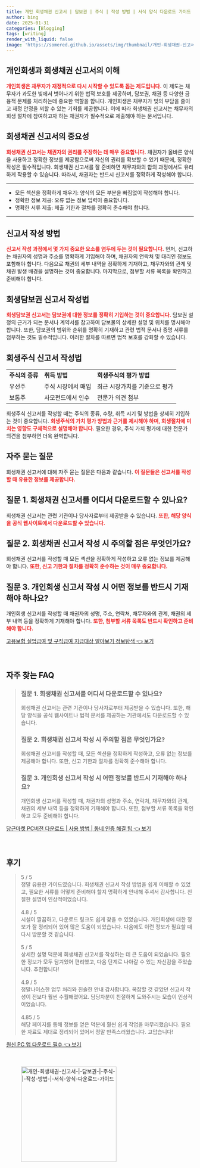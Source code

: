 ```yaml
---
title: 개인 회생채권 신고서 | 담보권 | 주식 | 작성 방법 | 서식 양식 다운로드 가이드
author: bing
date: 2025-01-31
categories: [Blogging]
tags: [writing]
render_with_liquid: false
image: 'https://somered.github.io/assets/img/thumbnail/개인-회생채권-신고서-|-담보권-|-주식-|-작성-방법-|-서식-양식-다운로드-가이드.webp'
---
```



<h2 id='개인회생과 회생채권 신고서의 이해'>개인회생과 회생채권 신고서의 이해</h2>

<p><b><span style="color: #ee2323;">개인회생은 채무자가 재정적으로 다시 시작할 수 있도록 돕는 제도입니다.</span></b> 이 제도는 채무자가 과도한 빚에서 벗어나기 위한 법적 보호를 제공하며, 담보권, 채권 등 다양한 금융적 문제를 처리하는데 중요한 역할을 합니다. 개인회생은 채무자가 빚의 부담을 줄이고 재정 안정을 꾀할 수 있는 기회를 제공합니다. 이에 따라 회생채권 신고서는 채무자의 회생 절차에 참여하고자 하는 채권자가 필수적으로 제출해야 하는 문서입니다.</p>

<h2 id='회생채권 신고서의 중요성'>회생채권 신고서의 중요성</h2>

<p><b><span style="color: #ee2323;">회생채권 신고서는 채권자의 권리를 주장하는 데 매우 중요합니다.</span></b> 채권자가 올바른 양식을 사용하고 정확한 정보를 제공함으로써 자신의 권리를 확보할 수 있기 때문에, 정확한 작성은 필수적입니다. 회생채권 신고서를 잘 준비하면 채무자와의 합의 과정에서도 유리하게 작용할 수 있습니다. 따라서, 채권자는 반드시 신고서를 정확하게 작성해야 합니다.</p>

<hr />

<ul>
    <li>모든 섹션을 정확하게 채우기: 양식의 모든 부분을 빠짐없이 작성해야 합니다.</li>
    <li>정확한 정보 제공: 오류 없는 정보 입력이 중요합니다.</li>
    <li>명확한 서류 제출: 제출 기한과 절차를 정확히 준수해야 합니다.</li>
</ul>

<hr />

<h2 id='신고서 작성 방법'>신고서 작성 방법</h2>

<p><b><span style="color: #ee2323;">신고서 작성 과정에서 몇 가지 중요한 요소를 염두에 두는 것이 필요합니다.</span></b> 먼저, 신고하는 채권자의 성명과 주소를 명확하게 기입해야 하며, 채권자의 연락처 및 대리인 정보도 포함해야 합니다. 다음으로 채권의 세부 내역을 정확하게 기재하고, 채무자와의 관계 및 채권 발생 배경을 설명하는 것이 중요합니다. 마지막으로, 첨부할 서류 목록을 확인하고 준비해야 합니다.</p>

<h2 id='회생담보권 신고서 작성법'>회생담보권 신고서 작성법</h2>

<p><b><span style="color: #ee2323;">회생담보권 신고서는 담보권에 대한 정보를 정확히 기입하는 것이 중요합니다.</span></b> 담보권 설정의 근거가 되는 문서나 계약서를 참고하여 담보물의 상세한 설명 및 위치를 명시해야 합니다. 또한, 담보권의 범위와 순위를 명확히 기재하고 관련 법적 문서나 증명 서류를 첨부하는 것도 필수적입니다. 이러한 절차를 따르면 법적 보호를 강화할 수 있습니다.</p>

<h2 id='회생주식 신고서 작성법'>회생주식 신고서 작성법</h2>

<table>
    <tr>
        <td><b>주식의 종류</b></td>
        <td><b>취득 방법</b></td>
        <td><b>회생주식의 평가 방법</b></td>
    </tr>
    <tr>
        <td>우선주</td>
        <td>주식 시장에서 매입</td>
        <td>최근 시장가치를 기준으로 평가</td>
    </tr>
    <tr>
        <td>보통주</td>
        <td>사모펀드에서 인수</td>
        <td>전문가 의견 첨부</td>
    </tr>
</table>

<p>회생주식 신고서를 작성할 때는 주식의 종류, 수량, 취득 시기 및 방법을 상세히 기입하는 것이 중요합니다. <b><span style="color: #ee2323;">회생주식의 가치 평가 방법과 근거를 제시해야 하며, 회생절차에 미치는 영향도 구체적으로 설명해야 합니다.</span></b> 필요한 경우, 주식 가치 평가에 대한 전문가 의견을 첨부하면 더욱 완벽합니다.</p>

<h2 id='FAQ'>자주 묻는 질문</h2>

<p>회생채권 신고서에 대해 자주 묻는 질문은 다음과 같습니다. <b><span style="color: #ee2323;">이 질문들은 신고서를 작성할 때 유용한 정보를 제공합니다.</span></b></p>

<h2 id='질문 1. 신고서 다운로드'>질문 1. 회생채권 신고서를 어디서 다운로드할 수 있나요?</h2>

<p>회생채권 신고서는 관련 기관이나 당사자로부터 제공받을 수 있습니다. <b><span style="color: #ee2323;">또한, 해당 양식을 공식 웹사이트에서 다운로드할 수 있습니다.</span></b></p>

<h2 id='질문 2. 신고서 주의사항'>질문 2. 회생채권 신고서 작성 시 주의할 점은 무엇인가요?</h2>

<p>회생채권 신고서를 작성할 때 모든 섹션을 정확하게 작성하고 오류 없는 정보를 제공해야 합니다. <b><span style="color: #ee2323;">또한, 신고 기한과 절차를 정확히 준수하는 것이 매우 중요합니다.</span></b></p>

<h2 id='질문 3. 필수정보'>질문 3. 개인회생 신고서 작성 시 어떤 정보를 반드시 기재해야 하나요?</h2>

<p>개인회생 신고서를 작성할 때 채권자의 성명, 주소, 연락처, 채무자와의 관계, 채권의 세부 내역 등을 정확하게 기재해야 합니다. <b><span style="color: #ee2323;">또한, 첨부할 서류 목록도 반드시 확인하고 준비해야 합니다.</span></b></p>


<p><a class="click-button" title="고용보험 실업급여 및 구직급여 지급대상 알아보기 정보탐색" href="https://somered.github.io/posts/%EA%B3%A0%EC%9A%A9%EB%B3%B4%ED%97%98-%EC%8B%A4%EC%97%85%EA%B8%89%EC%97%AC-%EB%B0%8F-%EA%B5%AC%EC%A7%81%EA%B8%89%EC%97%AC-%EC%A7%80%EA%B8%89%EB%8C%80%EC%83%81-%EC%95%8C%EC%95%84%EB%B3%B4%EA%B8%B0-%EC%A0%95%EB%B3%B4%ED%83%90%EC%83%89/" rel="dofollow">고용보험 실업급여 및 구직급여 지급대상 알아보기 정보탐색 👈 보기</a></p><br>
<h2 id='자주_찾는_FAQ'>자주 찾는 FAQ</h2>
<div itemscope="" itemtype="https://schema.org/FAQPage"> 
<blockquote> 
<div itemscope="" itemprop="mainEntity" itemtype="https://schema.org/Question"> 
<h3 itemprop="name">질문 1. 회생채권 신고서를 어디서 다운로드할 수 있나요?</h3> 
<div itemscope="" itemprop="acceptedAnswer" itemtype="https://schema.org/Answer"> 
<span itemprop="text"> 
<p>회생채권 신고서는 관련 기관이나 당사자로부터 제공받을 수 있습니다. 또한, 해당 양식을 공식 웹사이트나 법적 문서를 제공하는 기관에서도 다운로드할 수 있습니다.</p> 
</span> 
</div> 
</div> 
<div itemscope="" itemprop="mainEntity" itemtype="https://schema.org/Question"> 
<h3 itemprop="name">질문 2. 회생채권 신고서 작성 시 주의할 점은 무엇인가요?</h3> 
<div itemscope="" itemprop="acceptedAnswer" itemtype="https://schema.org/Answer"> 
<span itemprop="text"> 
<p>회생채권 신고서를 작성할 때, 모든 섹션을 정확하게 작성하고, 오류 없는 정보를 제공해야 합니다. 또한, 신고 기한과 절차를 정확히 준수해야 합니다.</p> 
</span> 
</div> 
</div> 
<div itemscope="" itemprop="mainEntity" itemtype="https://schema.org/Question"> 
<h3 itemprop="name">질문 3. 개인회생 신고서 작성 시 어떤 정보를 반드시 기재해야 하나요?</h3> 
<div itemscope="" itemprop="acceptedAnswer" itemtype="https://schema.org/Answer"> 
<span itemprop="text"> 
<p>개인회생 신고서를 작성할 때, 채권자의 성명과 주소, 연락처, 채무자와의 관계, 채권의 세부 내역 등을 정확하게 기재해야 합니다. 또한, 첨부할 서류 목록을 확인하고 모두 준비해야 합니다.</p> 
</span> 
</div> 
</div> 
</blockquote> 
</div>
<p><a class="click-button" title="당근마켓 PC버전 다운로드 | 사용 방법 | 동네 인증 해결 팁" href="https://somered.github.io/posts/%EB%8B%B9%EA%B7%BC%EB%A7%88%EC%BC%93-PC%EB%B2%84%EC%A0%84-%EB%8B%A4%EC%9A%B4%EB%A1%9C%EB%93%9C-%EC%82%AC%EC%9A%A9-%EB%B0%A9%EB%B2%95-%EB%8F%99%EB%84%A4-%EC%9D%B8%EC%A6%9D-%ED%95%B4%EA%B2%B0-%ED%8C%81/" rel="dofollow">당근마켓 PC버전 다운로드 | 사용 방법 | 동네 인증 해결 팁 👈 보기</a></p><br>
<h2 id='후기'>후기</h2>
<div itemscope itemtype="https://schema.org/Product">
  <blockquote>
  <div itemprop="review" itemscope itemtype="https://schema.org/Review">
      <div itemprop="reviewRating" itemscope itemtype="https://schema.org/Rating"> <span itemprop="ratingValue">5</span> / <span itemprop="bestRating">5</span> </div>
      <span itemprop="reviewBody">정말 유용한 가이드였습니다. 회생채권 신고서 작성 방법을 쉽게 이해할 수 있었고, 필요한 서류를 어떻게 준비해야 할지 명확하게 안내해 주셔서 감사합니다. 친절한 설명이 인상적이었습니다.</span>
  </div>
  <br>
  <div itemprop="review" itemscope itemtype="https://schema.org/Review">
      <div itemprop="reviewRating" itemscope itemtype="https://schema.org/Rating"> <span itemprop="ratingValue">4.8</span> / <span itemprop="bestRating">5</span> </div>
      <span itemprop="reviewBody">시설이 깔끔하고, 다운로드 링크도 쉽게 찾을 수 있었습니다. 개인회생에 대한 정보가 잘 정리되어 있어 많은 도움이 되었습니다. 다음에도 이런 정보가 필요할 때 다시 방문할 것 같습니다.</span>
  </div>
  <br>
  <div itemprop="review" itemscope itemtype="https://schema.org/Review">
      <div itemprop="reviewRating" itemscope itemtype="https://schema.org/Rating"> <span itemprop="ratingValue">5</span> / <span itemprop="bestRating">5</span> </div>
      <span itemprop="reviewBody">상세한 설명 덕분에 회생채권 신고서를 작성하는 데 큰 도움이 되었습니다. 필요한 정보가 모두 담겨있어 편리했고, 다음 단계로 나아갈 수 있는 자신감을 주었습니다. 추천합니다!</span>
  </div>
  <br>
  <div itemprop="review" itemscope itemtype="https://schema.org/Review">
      <div itemprop="reviewRating" itemscope itemtype="https://schema.org/Rating"> <span itemprop="ratingValue">4.9</span> / <span itemprop="bestRating">5</span> </div>
      <span itemprop="reviewBody">정말나이스한 업무 처리와 진솔한 안내 감사합니다. 복잡할 것 같았던 신고서 작성이 전보다 훨씬 수월해졌어요. 담당자분이 친절하게 도와주시는 모습이 인상적이었습니다.</span>
  </div>
  <br>
  <div itemprop="review" itemscope itemtype="https://schema.org/Review">
      <div itemprop="reviewRating" itemscope itemtype="https://schema.org/Rating"> <span itemprop="ratingValue">4.85</span> / <span itemprop="bestRating">5</span> </div>
      <span itemprop="reviewBody">해당 페이지를 통해 정보를 얻은 덕분에 훨씬 쉽게 작업을 마무리했습니다. 필요한 자료도 제대로 정리되어 있어서 정말 만족스러웠습니다. 고맙습니다!</span>
  </div>
  </blockquote>
</div>
<p><a class="click-button" title="원신 PC 앱 다운로드 필수" href="https://somered.github.io/posts/%EC%9B%90%EC%8B%A0-PC-%EC%95%B1-%EB%8B%A4%EC%9A%B4%EB%A1%9C%EB%93%9C-%ED%95%84%EC%88%98/" rel="dofollow">원신 PC 앱 다운로드 필수 👈 보기</a></p><br>
<figure class="image"><img src="https://somered.github.io/assets/img/thumbnail/개인-회생채권-신고서-|-담보권-|-주식-|-작성-방법-|-서식-양식-다운로드-가이드.webp" alt="개인-회생채권-신고서-|-담보권-|-주식-|-작성-방법-|-서식-양식-다운로드-가이드" width="256" height="256"></figure>